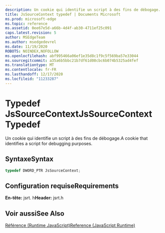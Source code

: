 ```yaml
---
description: Un cookie qui identifie un script à des fins de débogage.
title: JsSourceContext typedef | Documents Microsoft
ms.prod: microsoft-edge
ms.topic: reference
ms.assetid: 0ee67e5d-a66b-4d4f-ab30-4711ef25c091
caps.latest.revision: 5
author: MSEdgeTeam
ms.author: msedgedevrel
ms.date: 11/19/2020
ROBOTS: NOINDEX,NOFOLLOW
ms.openlocfilehash: abf995466a06ef1e35d8c1f9c5f569ba57e33044
ms.sourcegitcommit: a35a6b5bbc21b7df61d08cbc6b074b5325ad4fef
ms.translationtype: MT
ms.contentlocale: fr-FR
ms.lasthandoff: 12/17/2020
ms.locfileid: "11233287"
---
```

# <span data-ttu-id="a0f4c-103">Typedef JsSourceContext</span><span class="sxs-lookup"><span data-stu-id="a0f4c-103">JsSourceContext Typedef</span></span>

<span data-ttu-id="a0f4c-104">Un cookie qui identifie un script à des fins de débogage.</span><span class="sxs-lookup"><span data-stu-id="a0f4c-104">A cookie that identifies a script for debugging purposes.</span></span>  
  
## <span data-ttu-id="a0f4c-105">Syntaxe</span><span class="sxs-lookup"><span data-stu-id="a0f4c-105">Syntax</span></span>  
  
```cpp  
typedef DWORD_PTR JsSourceContext;  
```  
  
## <span data-ttu-id="a0f4c-106">Configuration requise</span><span class="sxs-lookup"><span data-stu-id="a0f4c-106">Requirements</span></span>  
 <span data-ttu-id="a0f4c-107">**En-tête:** jsrt. h</span><span class="sxs-lookup"><span data-stu-id="a0f4c-107">**Header:** jsrt.h</span></span>  
  
## <span data-ttu-id="a0f4c-108">Voir aussi</span><span class="sxs-lookup"><span data-stu-id="a0f4c-108">See Also</span></span>  
 [<span data-ttu-id="a0f4c-109">Référence (Runtime JavaScript)</span><span class="sxs-lookup"><span data-stu-id="a0f4c-109">Reference (JavaScript Runtime)</span></span>](../chakra-hosting/reference-javascript-runtime.md)

